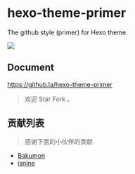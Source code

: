 # hexo-theme-primer

The github style (primer) for Hexo theme. 

![](http://oct8d1mqf.bkt.clouddn.com/2017-03-15-15%3A48%3A24.jpg)

## Document
<https://github.la/hexo-theme-primer>

> 欢迎 Star Fork 。 

## 贡献列表

> 感谢下面的小伙伴的贡献 

- [Bakumon](https://github.com/Bakumon)
- [isnine](https://github.com/isnine)
